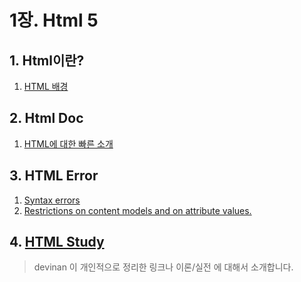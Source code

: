 # 1장. Html 5

## 1. Html이란?

1. [HTML 배경](./1.%20html%20이란?.md)

## 2. Html Doc

1. [HTML에 대한 빠른 소개](./2.%20html%20Doc.md)

## 3. HTML Error

1. [Syntax errors](./3.%20html%20Error.md)
2. [Restrictions on content models and on attribute values.](./3.%20html%20Error.md)

## 4. [HTML Study](https://github.com/devinan/parrot-Html)

> devinan 이 개인적으로 정리한 링크나 이론/실전 에 대해서 소개합니다.
